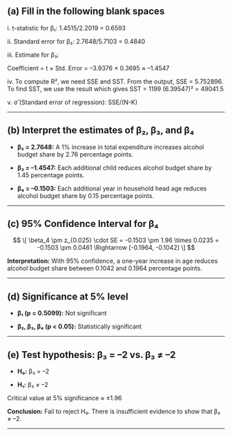 ## (a)  Fill in the following blank spaces  

i. t-statistic for β₁: 1.4515/2.2019 = 0.6593  

ii. Standard error for β₂: 2.7648/5.7103 = 0.4840  

iii. Estimate for β₃: 

 Coefficient = t × Std. Error = –3.9376 × 0.3695 ≈ –1.4547  
 
iv. To compute R², we need SSE and SST. From the output, SSE = 5.752896. To find SST, we use the result  which gives 
SST = 1199 (6.39547)² = 49041.5 
    
v. σ̂ (Standard error of regression): SSE/(N-K)

---

## (b) Interpret the estimates of β₂, β₃, and β₄

- **β₂ = 2.7648:** A 1% increase in total expenditure increases alcohol budget share by 2.76 percentage points.
  
- **β₃ = –1.4547:** Each additional child reduces alcohol budget share by 1.45 percentage points.
  
- **β₄ = –0.1503:** Each additional year in household head age reduces alcohol budget share by 0.15 percentage points.

---

## (c) 95% Confidence Interval for β₄

$$
\[
\beta_4 \pm z_{0.025} \cdot SE = -0.1503 \pm 1.96 \times 0.0235 = -0.1503 \pm 0.0461 \Rightarrow [-0.1964, -0.1042]
\]
$$

**Interpretation:** With 95% confidence, a one-year increase in age reduces alcohol budget share between 0.1042 and 0.1964 percentage points.

---

## (d) Significance at 5% level

- **β₁ (p = 0.5099):** Not significant
 
- **β₂, β₃, β₄ (p < 0.05):** Statistically significant

---

## (e) Test hypothesis: β₃ = –2 vs. β₃ ≠ –2

- **H₀:** β₃ = –2
  
- **H₁:** β₃ ≠ –2

Critical value at 5% significance ≈ ±1.96

**Conclusion:** Fail to reject H₀. There is insufficient evidence to show that β₃ ≠ –2.

---


